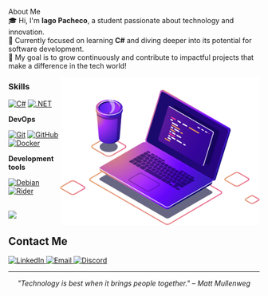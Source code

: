 About Me  
🎓 Hi, I'm <strong>Iago Pacheco</strong>, a student passionate about technology and innovation.  
📘 Currently focused on learning <strong>C#</strong> and diving deeper into its potential for software development.  
🚀 My goal is to grow continuously and contribute to impactful projects that make a difference in the tech world!

<img src="computer-illustration.png" alt="ilustração de um computador" min-width="400px" max-width="400px" width="400px" align="right">

<h3>Skills</h3>

[![C#](https://custom-icon-badges.demolab.com/badge/C%23-%23239120.svg?logo=cshrp&logoColor=white)](#)
[![.NET](https://img.shields.io/badge/.NET-512BD4?logo=dotnet&logoColor=fff)](#)

**DevOps**

[![Git](https://img.shields.io/badge/Git-F05032?logo=git&logoColor=fff)](#)
[![GitHub](https://img.shields.io/badge/GitHub-%23121011.svg?logo=github&logoColor=white)](#)
[![Docker](https://img.shields.io/badge/Docker-2496ED?logo=docker&logoColor=fff)](#)

**Development tools**

[![Debian](https://img.shields.io/badge/Debian-A81D33?logo=debian&logoColor=fff)](#)
[![Rider](https://img.shields.io/badge/Rider-000?logo=rider&logoColor=fff)](#)

<br/>

<a href="https://github.com/iagopacheco01" title="Perfil do iago">
  <img height="180em" src="https://github-readme-stats.vercel.app/api?username=iagopacheco01&theme=tokyonight&show_icons=true" />
</a>


<h2>Contact Me</h2>

<a href="https://www.linkedin.com/in/iago-pacheco-120a88242/" target="_blank">
  <img src="https://custom-icon-badges.demolab.com/badge/LinkedIn-0A66C2?logo=linkedin-white&logoColor=fff" alt="LinkedIn" />
</a>


<a href="mailto:contato@iagopacheco.com.br" target="_blank">
  <img src="https://img.shields.io/badge/Email-0078D4?style=flat-square&logo=maildotru&logoColor=white" alt="Email" />
</a>

<a href="https://discordapp.com/users/997994772180504607" target="_blank">
  <img src="https://img.shields.io/badge/Discord-5865F2?style=flat-square&logo=discord&logoColor=white" alt="Discord" />
</a>


<hr>

<p align="center">
  <em>"Technology is best when it brings people together." – Matt Mullenweg</em>
</p>
